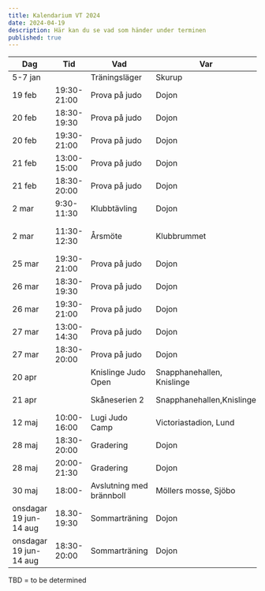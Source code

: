 ```yaml
---
title: Kalendarium VT 2024
date: 2024-04-19
description: Här kan du se vad som händer under terminen
published: true
---
```

| Dag                    | Tid         | Vad                      | Var                        | För vem                             |
| ---------------------- | ----------- | ------------------------ | -------------------------- | ----------------------------------- |
| 5-7 jan                |             | Träningsläger            | Skurup                     | Alla medlemmar                      |
| 19 feb                 | 19:30-21:00 | Prova på judo            | Dojon                      | 13-18 år                            |
| 20 feb                 | 18:30-19:30 | Prova på judo            | Dojon                      | 7-12 år                             |
| 20 feb                 | 19:30-21:00 | Prova på judo            | Dojon                      | 18+ år                              |
| 21 feb                 | 13:00-15:00 | Prova på judo            | Dojon                      | 7+ år                               |
| 21 feb                 | 18:30-20:00 | Prova på judo            | Dojon                      | 13-18 år                            |
| 2 mar                  | 9:30-11:30  | Klubbtävling             | Dojon                      | Alla medlemmar                      |
| 2 mar                  | 11:30-12:30 | Årsmöte                  | Klubbrummet                | Alla medlemmar, rösträtt för 14+ år |
| 25 mar                 | 19:30-21:00 | Prova på judo            | Dojon                      | 13-18 år                            |
| 26 mar                 | 18:30-19:30 | Prova på judo            | Dojon                      | 7-12 år                             |
| 26 mar                 | 19:30-21:00 | Prova på judo            | Dojon                      | 18+ år                              |
| 27 mar                 | 13:00-14:30 | Prova på judo            | Dojon                      | 7+ år                               |
| 27 mar                 | 18:30-20:00 | Prova på judo            | Dojon                      | 13-18 år                            |
| 20 apr                 |             | Knislinge Judo Open      | Snapphanehallen, Knislinge | Grönt bälte och upp                 |
| 21 apr                 |             | Skåneserien 2            | Snapphanehallen,Knislinge  | Gult bälte och upp                  |
| 12 maj                 | 10:00-16:00 | Lugi Judo Camp           | Victoriastadion, Lund      | Orange bälte och upp, 11+ år        |
| 28 maj                 | 18:30-20:00 | Gradering                | Dojon                      | Barn                                |
| 28 maj                 | 20:00-21:30 | Gradering                | Dojon                      | Ungdomar/Vuxna                                |
| 30 maj                 | 18:00-         | Avslutning med brännboll | Möllers mosse, Sjöbo       | Alla medlemmar med familj           |
| onsdagar 19 jun-14 aug | 18.30-19:30 | Sommarträning            | Dojon                      | 7+ år                               |
| onsdagar 19 jun-14 aug | 18:30-20:00 | Sommarträning            | Dojon                      | 18+ år                              |

TBD = to be determined
